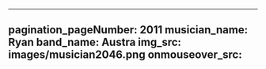 ------
pagination_pageNumber: 2011
musician_name: Ryan
band_name: Austra
img_src: images/musician2046.png
onmouseover_src: 
------